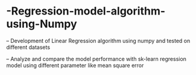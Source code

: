 # -Regression-model-algorithm-using-Numpy
– Development of Linear Regression algorithm using numpy and tested on different datasets

– Analyze and compare the model performance with sk-learn regression model using different parameter like mean
square error
